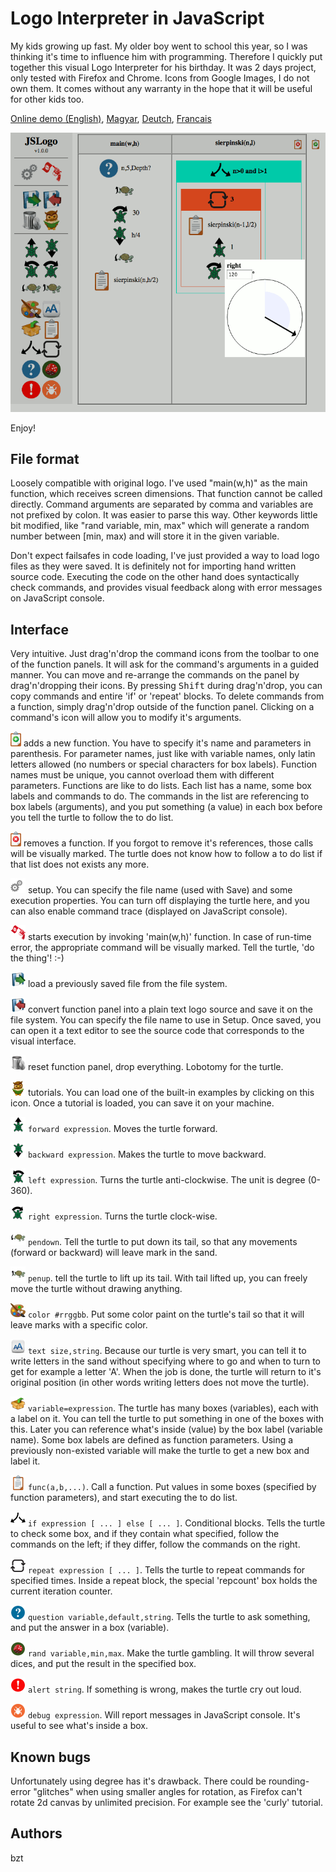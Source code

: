Logo Interpreter in JavaScript
==============================

My kids growing up fast. My older boy went to school this year, so I was thinking it's time to influence him with programming.
Therefore I quickly put together this visual Logo Interpreter for his birthday. It was 2 days project, only tested with Firefox and Chrome.
Icons from Google Images, I do not own them. It comes without any warranty in the hope that it will be useful for other kids too.

[Online demo (English)](https://bztsrc.github.io/jslogo/), [Magyar](https://bztsrc.github.io/jslogo/index.html?lang=hu), [Deutch](https://bztsrc.github.io/jslogo/index.html?lang=de), [Francais](https://bztsrc.github.io/jslogo/index.html?lang=hu)

<img src='screenshot.png'>

Enjoy!

File format
-----------

Loosely compatible with original logo. I've used "main(w,h)" as the main function, which receives screen dimensions. That function
cannot be called directly. Command arguments are separated by comma and variables are not prefixed by colon. It was easier to parse this way. Other keywords little bit modified, like "rand variable, min, max" which will generate a random number between [min, max) and will store it in the given variable.

Don't expect failsafes in code loading, I've just provided a way to load logo files as they were saved.
It is definitely not for importing hand written source code. Executing the code on the other hand does syntactically check commands, and provides visual feedback along with error messages on JavaScript console.

Interface
---------

Very intuitive. Just drag'n'drop the command icons from the toolbar to one of the function panels. It will ask for the command's 
arguments in a guided manner. You can move and re-arrange the commands on the panel by drag'n'dropping their icons. By pressing
<kbd>Shift</kbd> during drag'n'drop, you can copy commands and entire 'if' or 'repeat' blocks. To delete commands from a function, simply drag'n'drop outside of the function panel. Clicking on a command's icon will allow you to modify it's arguments.

<img src='images/jslogo/addfunc.png' height='24'> adds a new function. You have to specify it's name and parameters in parenthesis.
For parameter names, just like with variable names, only latin letters allowed (no numbers or special characters for box labels). Function names must be unique, you cannot overload them with different parameters. Functions are like to do lists. Each list has a name, some box labels and commands to do. The commands in the list are referencing to box labels (arguments), and you put something (a value) in each box before you tell the turtle to follow the to do list.

<img src='images/jslogo/delfunc.png' height='24'> removes a function. If you forgot to remove it's references, those calls will be visually marked. The turtle does not know how to follow a to do list if that list does not exists any more.

<img src='images/jslogo/setup.png' height='24'> setup. You can specify the file name (used with Save) and some execution properties. You can turn off displaying the turtle here, and you can also enable command trace (displayed on JavaScript console).

<img src='images/jslogo/play.png' height='24'> starts execution by invoking 'main(w,h)' function. In case of run-time error, the appropriate command will be visually marked. Tell the turtle, 'do the thing'! :-)

<img src='images/jslogo/load.png' height='24'> load a previously saved file from the file system.

<img src='images/jslogo/save.png' height='24'> convert function panel into a plain text logo source and save it on the file system. You can specify the file name to use in Setup. Once saved, you can open it a text editor to see the source code that corresponds to the visual interface.

<img src='images/jslogo/trash.png' height='24'> reset function panel, drop everything. Lobotomy for the turtle.

<img src='images/jslogo/tutorials.png' height='24'> tutorials. You can load one of the built-in examples by clicking on this icon. Once a tutorial is loaded, you can save it on your machine.

<img src='images/jslogo/forward.png' height='24'> `forward expression`. Moves the turtle forward.

<img src='images/jslogo/backward.png' height='24'> `backward expression`. Makes the turtle to move backward.

<img src='images/jslogo/left.png' height='24'> `left expression`. Turns the turtle anti-clockwise. The unit is degree (0-360).

<img src='images/jslogo/right.png' height='24'> `right expression`. Turns the turtle clock-wise.

<img src='images/jslogo/pendown.png' height='24'> `pendown`. Tell the turtle to put down its tail, so that any movements (forward or backward) will leave mark in the sand.

<img src='images/jslogo/penup.png' height='24'> `penup`. tell the turtle to lift up its tail. With tail lifted up, you can freely move the turtle without drawing anything.

<img src='images/jslogo/color.png' height='24'> `color #rrggbb`. Put some color paint on the turtle's tail so that it will leave marks with a specific color.

<img src='images/jslogo/text.png' height='24'> `text size,string`. Because our turtle is very smart, you can tell it to write letters in the sand without specifying where to go and when to turn to get for example a letter 'A'. When the job is done, the turtle will return to it's original position (in other words writing letters does not move the turtle).

<img src='images/jslogo/let.png' height='24'> `variable=expression`. The turtle has many boxes (variables), each with a label on it. You can tell the turtle to put something in one of the boxes with this. Later you can reference what's inside (value) by the box label (variable name). Some box labels are defined as function parameters. Using a previously non-existed variable will make the turtle to get a new box and label it.

<img src='images/jslogo/call.png' height='24'> `func(a,b,...)`. Call a function. Put values in some boxes (specified by function parameters), and start executing the to do list.

<img src='images/jslogo/if.png' height='24'> `if expression [ ... ] else [ ... ]`. Conditional blocks. Tells the turtle to check some box, and if they contain what specified, follow the commands on the left; if they differ, follow the commands on the right.

<img src='images/jslogo/repeat.png' height='24'> `repeat expression [ ... ]`. Tells the turtle to repeat commands for specified times. Inside a repeat block, the special 'repcount' box holds the current iteration counter.

<img src='images/jslogo/question.png' height='24'> `question variable,default,string`. Tells the turtle to ask something, and put the answer in a box (variable).

<img src='images/jslogo/rand.png' height='24'> `rand variable,min,max`. Make the turtle gambling. It will throw several dices, and put the result in the specified box.

<img src='images/jslogo/alert.png' height='24'> `alert string`. If something is wrong, makes the turtle cry out loud.

<img src='images/jslogo/debug.png' height='24'> `debug expression`. Will report messages in JavaScript console. It's useful to see what's inside a box.

Known bugs
----------

Unfortunately using degree has it's drawback. There could be rounding-error "glitches" when using smaller angles for rotation, as Firefox can't rotate 2d canvas by unlimited precision. For example see the 'curly' tutorial.

Authors
-------

bzt

